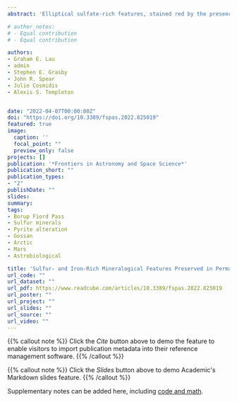 ```yaml
---
abstract: 'Elliptical sulfate-rich features, stained red by the presence of iron oxides, are set within permafrost and carbonate rock at Borup Fiord Pass in the Canadian High Arctic. These features, which vary in diameter from ∼0.5 to 3 m, exhibit the co-localization of sulfur (S) and iron (Fe) minerals, with S and Fe both preserved in multiple oxidation states. Through application of x-ray diffraction (XRD) and Raman microspectroscopy, we find that these features appear to encapsulate central cores with abundant pyrite while S0, gypsum, and iron-bearing secondary minerals such as jarosite, goethite, and hematite have formed from oxidative weathering of the pyrite. These features appear similar to terrestrial gossans, mineral features representative of weathered sulfide ores in the near-surface. We use Raman microspectroscopy and scanning transmission x-ray microscopy (STXM) to show that organic carbon is associated with the minerals within these features. The origin of this carbon remains enigmatic; however, we consider the possibility that this carbon, along with etching of the pyrite grains and accumulation of encrusted filaments detected in the features, may be indicative of preserved biological activity during alteration of the pyrite. We also consider how such geological sulfide emplacements and their weathered surface expressions may provide a target for future surface and remote sensing studies of Mars and in the search for extraterrestrial life.'

# author_notes:
# - Equal contribution
# - Equal contribution

authors:
- Graham E. Lau
- admin
- Stephen E. Grasby
- John R. Spear
- Julie Cosmidis 
- Alexis S. Templeton


date: "2022-04-07T00:00:00Z"
doi: "https://doi.org/10.3389/fspas.2022.825019"
featured: true
image:
  caption: ''
  focal_point: ""
  preview_only: false
projects: []
publication: '*Frontiers in Astronomy and Space Science*'
publication_short: ""
publication_types:
- "2"
publishDate: ""
slides: 
summary: 
tags:
- Borup Fiord Pass
- Sulfur minerals
- Pyrite alteration
- Gossan
- Arctic
- Mars
- Astrobiological

title: 'Sulfur- and Iron-Rich Mineralogical Features Preserved in Permafrost in the Canadian High Arctic: Analogs for the Astrobiological Exploration of Mars'
url_code: ""
url_dataset: ""
url_pdf: https://www.readcube.com/articles/10.3389/fspas.2022.825019
url_poster: ""
url_project: ""
url_slides: ""
url_source: ""
url_video: ""
---
```


{{% callout note %}}
Click the *Cite* button above to demo the feature to enable visitors to import publication metadata into their reference management software.
{{% /callout %}}

{{% callout note %}}
Click the *Slides* button above to demo Academic's Markdown slides feature.
{{% /callout %}}

Supplementary notes can be added here, including [code and math](https://sourcethemes.com/academic/docs/writing-markdown-latex/).
